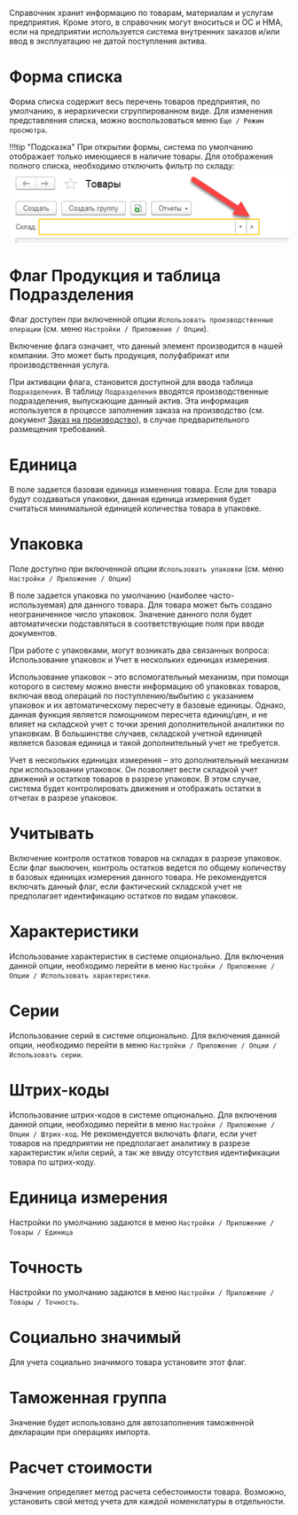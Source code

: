 ﻿Справочник хранит информацию по товарам, материалам и услугам предприятия. Кроме этого, в справочник могут вноситься и ОС и НМА, если на предприятии используется система внутренних заказов и/или ввод в эксплуатацию не датой поступления актива.

# Форма списка

Форма списка содержит весь перечень товаров предприятия, по умолчанию, в иерархически сгруппированном виде. Для изменения представления списка, можно воспользоваться меню `Еще / Режим просмотра`.

!!!tip "Подсказка"
	При открытии формы, система по умолчанию отображает только имеющиеся в наличие товары. Для отображения полного списка, необходимо отключить фильтр по складу:<br/>
	![](../img/2018_02_05_15_18_271.png)

# Флаг Продукция и таблица Подразделения

Флаг доступен при включенной опции `Использовать производственные операции` (см. меню `Настройки / Приложение / Опции`).

Включение флага означает, что данный элемент производится в нашей компании. Это может быть продукция, полуфабрикат или производственная услуга.

При активации флага, становится доступной для ввода таблица `Подразделения`. В таблицу `Подразделения` вводятся производственные подразделения, выпускающие данный актив. Эта информация используется в процессе заполнения заказа на производство (см. документ [Заказ на производство](/d/ProductionOrder)), в случае предварительного размещения требований.

# Единица

В поле задается базовая единица изменения товара. Если для товара будут создаваться упаковки, данная единица измерения будет считаться минимальной единицей количества товара в упаковке.

# Упаковка

Поле доступно при включенной опции `Использовать упаковки` (см. меню `Настройки / Приложение / Опции`)

В поле задается упаковка по умолчанию (наиболее часто-используемая) для данного товара. Для товара может быть создано неограниченное число упаковок. Значение данного поля будет автоматически подставляться в соответствующие поля при вводе документов.

При работе с упаковками, могут возникать два связанных вопроса: Использование упаковок и Учет в нескольких единицах измерения.

Использование упаковок – это вспомогательный механизм, при помощи которого в систему можно внести информацию об упаковках товаров, включая ввод операций по поступлению/выбытию с указанием упаковок и их автоматическому пересчету в базовые единицы. Однако, данная функция является помощником пересчета единиц/цен, и не влияет на складской учет с точки зрения дополнительной аналитики по упаковкам. В большинстве случаев, складской учетной единицей является базовая единица и такой дополнительный учет не требуется.

Учет в нескольких единицах измерения – это дополнительный механизм при использовании упаковок. Он позволяет вести складкой учет движений и остатков товаров в разрезе упаковок. В этом случае, система будет контролировать движения и отображать остатки в отчетах в разрезе упаковок. 

# Учитывать

Включение контроля остатков товаров на складах в разрезе упаковок. Если флаг выключен, контроль остатков ведется по общему количеству в базовых единицах измерения данного товара. Не рекомендуется включать данный флаг, если фактический складской учет не предполагает идентификацию остатков по видам упаковок.

# Характеристики

Использование характеристик в системе опционально. Для включения данной опции, необходимо перейти в меню `Настройки / Приложение / Опции / Использовать характеристики`.

# Серии

Использование серий в системе опционально. Для включения данной опции, необходимо перейти в меню `Настройки / Приложение / Опции / Использовать серии`.

# Штрих-коды

Использование штрих-кодов в системе опционально. Для включения данной опции, необходимо перейти в меню `Настройки / Приложение / Опции / Штрих-код`. Не рекомендуется включать флаги, если учет товаров на предприятии не предполагает аналитику в разрезе характеристик и/или серий, а так же ввиду отсутствия идентификации товара по штрих-коду.

# Единица измерения

Настройки по умолчанию задаются в меню `Настройки / Приложение / Товары / Единица`

# Точность

Настройки по умолчанию задаются в меню `Настройки / Приложение / Товары / Точность`.

# Социально значимый

Для учета социально значимого товара установите этот флаг.

# Таможенная группа

Значение будет использовано для автозаполнения таможенной декларации при операциях импорта.

# Расчет стоимости

Значение определяет метод расчета себестоимости товара. Возможно, установить свой метод учета для каждой номенклатуры в отдельности.